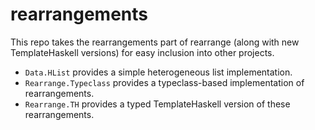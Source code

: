 # rearrangements

This repo takes the rearrangements part of rearrange (along with new TemplateHaskell versions) for easy inclusion into other projects.

* `Data.HList` provides a simple heterogeneous list implementation.
* `Rearrange.Typeclass` provides a typeclass-based implementation of rearrangements.
* `Rearrange.TH` provides a typed TemplateHaskell version of these rearrangements.
